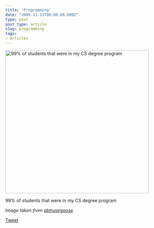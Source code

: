 ```yaml
---
title: 'Programming'
date: "2009-11-13T00:00:00.000Z"
type: post 
post_type: article
slug: programming
tags: 
- Articles
---
```

<div class="wp-caption alignnone" style="width: 460px">
  <img title="Programming" src="http://abstrusegoose.com/strips/computer_science_major.PNG" alt="99% of students that were in my CS degree program" width="450" /> 
  
  <p class="wp-caption-text">
    99% of students that were in my CS degree program
  </p>
</div>

*Image taken from [abtrusegoose][1]*

<div style="">
  <a href="http://twitter.com/share" class="twitter-share-button" data-count="horizontal" data-text="Programming" data-url="http://brandontreb.com/programming"  data-via="brandontreb" data-related="brandontreb:">Tweet</a>
</div>

 [1]: http://abstrusegoose.com/strips/computer_science_major.PNG
